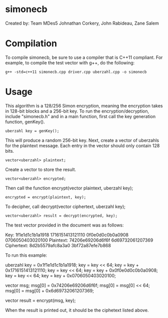 simonecb
========
Created by: Team MDes5
Johnathan Corkery, John Rabideau, Zane Salem


Compilation
===========
To compile simonecb, be sure to use a compiler that is C++11 compliant. For example, to compile
the test vector with g++, do the following:

	g++ -std=c++11 simonecb.cpp driver.cpp uberzahl.cpp -o simonecb




Usage
=====
This algorithm is a 128/256 Simon encryption, meaning the encryption takes in
128-bit blocks and a 256-bit key. To run the encryption/decryption, include "simonecb.h" and in a main
function, first call the key generation function, genKey().

	uberzahl key = genKey();


This will produce a random 256-bit key.
Next, create a vector of uberzahls for the plaintext message. Each entry in the
vector should only contain 128 bits.

	vector<uberzahl> plaintext;

Create a vector to store the result.

	vector<uberzahl> encrypted;

Then call the function encrypt(vector<uberzahl> plaintext, uberzahl key);

	encrypted = encrypt(plaintext, key);

To decipher, call decrypt(vector<uberzahl> ciphertext, uberzahl key);

	vector<uberzahl> result = decrypt(encrypted, key);

The test vector provided in the document was as follows:


Key: 1f1e1d1c1b1a1918 1716151413121110 0f0e0d0c0b0a0908 0706050403020100
Plaintext: 74206e69206d6f6f 6d69732061207369
Ciphertext: 8d2b5579afc8a3a0 3bf72a87efe7b868

To run this example:

uberzahl key = 0x1f1e1d1c1b1a1918;
key = key << 64;
key = key + 0x1716151413121110;
key = key << 64;
key = key + 0x0f0e0d0c0b0a0908;
key = key << 64;
key = key + 0x0706050403020100;

vector<uberzahl> msg;
msg[0] = 0x74206e69206d6f6f;
msg[0] = msg[0] << 64;
msg[0] = msg[0] + 0x6d69732061207369;

vector<uberzahl> result = encrypt(msg, key);

When the result is printed out, it should be the ciphetext listed above.
